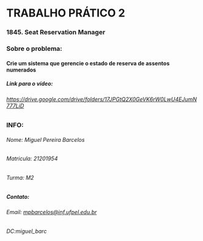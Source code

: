 
# TRABALHO PRÁTICO 2
### 1845. Seat Reservation Manager
### Sobre o problema:
#### Crie um sistema que gerencie o estado de reserva de assentos numerados

##### Link para o vídeo:
###### <https://drive.google.com/drive/folders/17JPGtQ2X0GeVK6rW0LwU4EJumN777LiD>

### INFO:
###### Nome: Miguel Pereira Barcelos
###### Matricula: 21201954
###### Turma: M2
##### Contato:
###### Email: mpbarcelos@inf.ufpel.edu.br 
###### DC:miguel_barc





